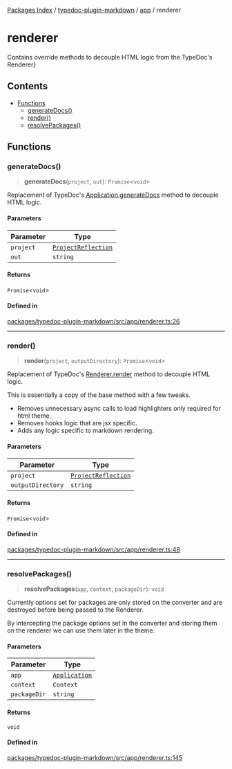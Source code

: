 [Packages Index](../../../../README.md) / [typedoc-plugin-markdown](../../../README.md) / [app](../../README.md) / renderer

# renderer

Contains override methods to decouple HTML logic from the TypeDoc's Renderer}

## Contents

* [Functions](#functions)
  * [generateDocs()](#generatedocs)
  * [render()](#render)
  * [resolvePackages()](#resolvepackages)

## Functions

### generateDocs()

> **generateDocs**(`project`, `out`): `Promise`\<`void`>

Replacement of TypeDoc's [Application.generateDocs](../types/interfaces/MarkdownApplication.md#generatedocs) method to decouple HTML logic.

#### Parameters

| Parameter | Type                                                                                 |
| --------- | ------------------------------------------------------------------------------------ |
| `project` | [`ProjectReflection`](https://typedoc.org/api/classes/Models.ProjectReflection.html) |
| `out`     | `string`                                                                             |

#### Returns

`Promise`\<`void`>

#### Defined in

[packages/typedoc-plugin-markdown/src/app/renderer.ts:26](https://github.com/typedoc2md/typedoc-plugin-markdown/blob/ca82c8abd3682b5495f6a7750ba0ce30ff4e4f1e/packages/typedoc-plugin-markdown/src/app/renderer.ts#L26)

***

### render()

> **render**(`project`, `outputDirectory`): `Promise`\<`void`>

Replacement of TypeDoc's [Renderer.render](../types/interfaces/MarkdownRenderer.md#render) method to decouple HTML logic.

This is essentially a copy of the base method with a few tweaks.

* Removes unnecessary async calls to load highlighters only required for html theme.
* Removes hooks logic that are jsx specific.
* Adds any logic specific to markdown rendering.

#### Parameters

| Parameter         | Type                                                                                 |
| ----------------- | ------------------------------------------------------------------------------------ |
| `project`         | [`ProjectReflection`](https://typedoc.org/api/classes/Models.ProjectReflection.html) |
| `outputDirectory` | `string`                                                                             |

#### Returns

`Promise`\<`void`>

#### Defined in

[packages/typedoc-plugin-markdown/src/app/renderer.ts:48](https://github.com/typedoc2md/typedoc-plugin-markdown/blob/ca82c8abd3682b5495f6a7750ba0ce30ff4e4f1e/packages/typedoc-plugin-markdown/src/app/renderer.ts#L48)

***

### resolvePackages()

> **resolvePackages**(`app`, `context`, `packageDir`): `void`

Currently options set for packages are only stored on the converter and are destroyed before being passed to the Renderer.

By intercepting the package options set in the converter and storing them on the renderer we can use them later in the theme.

#### Parameters

| Parameter    | Type                                                              |
| ------------ | ----------------------------------------------------------------- |
| `app`        | [`Application`](https://typedoc.org/api/classes/Application.html) |
| `context`    | `Context`                                                         |
| `packageDir` | `string`                                                          |

#### Returns

`void`

#### Defined in

[packages/typedoc-plugin-markdown/src/app/renderer.ts:145](https://github.com/typedoc2md/typedoc-plugin-markdown/blob/ca82c8abd3682b5495f6a7750ba0ce30ff4e4f1e/packages/typedoc-plugin-markdown/src/app/renderer.ts#L145)
